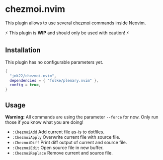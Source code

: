 # chezmoi.nvim

This plugin allows to use several [chezmoi](https://www.chezmoi.io/) commands inside
Neovim.

⚡ This plugin is **WIP** and should only be used with caution! ⚡

## Installation

This plugin has no configurable parameters yet.

```lua
{
  "jnk22/chezmoi.nvim",
  dependencies = { "folke/plenary.nvim" },
  config = true,
}
```

## Usage

**Warning:** All commands are using the parameter `--force` for now.
Only run those if you know what you are doing!

- `:ChezmoiAdd` Add current file as-is to dotfiles.
- `:ChezmoiApply` Overwrite current file with source file.
- `:ChezmoiDiff` Print diff output of current and source file.
- `:ChezmoiEdit` Open source file in new buffer.
- `:ChezmoiReplace` Remove current and source file.
